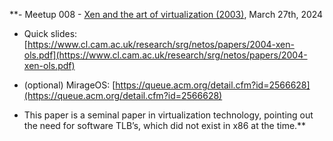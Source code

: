**- Meetup 008 - [Xen and the art of virtualization (2003)](https://dl.acm.org/doi/10.1145/945445.945462), March 27th, 2024
    

- Quick slides: [https://www.cl.cam.ac.uk/research/srg/netos/papers/2004-xen-ols.pdf](https://www.cl.cam.ac.uk/research/srg/netos/papers/2004-xen-ols.pdf)
    
- (optional) MirageOS: [https://queue.acm.org/detail.cfm?id=2566628](https://queue.acm.org/detail.cfm?id=2566628)
    
- This paper is a seminal paper in virtualization technology, pointing out the need for software TLB’s, which did not exist in x86 at the time.**